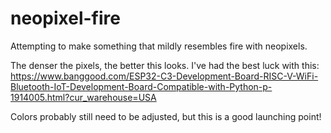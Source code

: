 # neopixel-fire
Attempting to make something that mildly resembles fire with neopixels.

The denser the pixels, the better this looks.  I've had the best luck with this: https://www.banggood.com/ESP32-C3-Development-Board-RISC-V-WiFi-Bluetooth-IoT-Development-Board-Compatible-with-Python-p-1914005.html?cur_warehouse=USA

Colors probably still need to be adjusted, but this is a good launching point!

